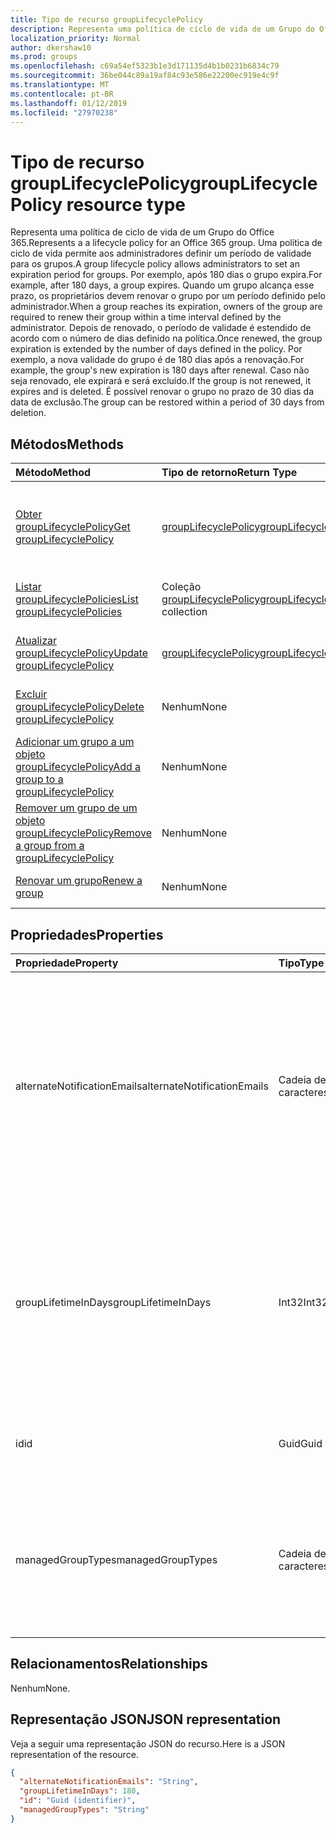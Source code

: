 ```yaml
---
title: Tipo de recurso groupLifecyclePolicy
description: Representa uma política de ciclo de vida de um Grupo do Office 365. Uma política de ciclo de vida permite aos administradores definir um período de validade para os grupos. Por exemplo, após 180 dias o grupo expira. Quando um grupo alcança esse prazo, os proprietários devem renovar o grupo por um período definido pelo administrador. Depois de renovado, o período de validade é estendido de acordo com o número de dias definido na política. Por exemplo, a nova validade do grupo é de 180 dias após a renovação. Caso não seja renovado, ele expirará e será excluído. É possível renovar o grupo no prazo de 30 dias da data de exclusão.
localization_priority: Normal
author: dkershaw10
ms.prod: groups
ms.openlocfilehash: c69a54ef5323b1e3d171135d4b1b0231b6834c79
ms.sourcegitcommit: 36be044c89a19af84c93e586e22200ec919e4c9f
ms.translationtype: MT
ms.contentlocale: pt-BR
ms.lasthandoff: 01/12/2019
ms.locfileid: "27970238"
---
```

# <a name="grouplifecyclepolicy-resource-type"></a><span data-ttu-id="177b7-110">Tipo de recurso groupLifecyclePolicy</span><span class="sxs-lookup"><span data-stu-id="177b7-110">groupLifecyclePolicy resource type</span></span>

<span data-ttu-id="177b7-111">Representa uma política de ciclo de vida de um Grupo do Office 365.</span><span class="sxs-lookup"><span data-stu-id="177b7-111">Represents a a lifecycle policy for an Office 365 group.</span></span> <span data-ttu-id="177b7-112">Uma política de ciclo de vida permite aos administradores definir um período de validade para os grupos.</span><span class="sxs-lookup"><span data-stu-id="177b7-112">A group lifecycle policy allows administrators to set an expiration period for groups.</span></span> <span data-ttu-id="177b7-113">Por exemplo, após 180 dias o grupo expira.</span><span class="sxs-lookup"><span data-stu-id="177b7-113">For example, after 180 days, a group expires.</span></span> <span data-ttu-id="177b7-114">Quando um grupo alcança esse prazo, os proprietários devem renovar o grupo por um período definido pelo administrador.</span><span class="sxs-lookup"><span data-stu-id="177b7-114">When a group reaches its expiration, owners of the group are required to renew their group within a time interval defined by the administrator.</span></span> <span data-ttu-id="177b7-115">Depois de renovado, o período de validade é estendido de acordo com o número de dias definido na política.</span><span class="sxs-lookup"><span data-stu-id="177b7-115">Once renewed, the group expiration is extended by the number of days defined in the policy.</span></span> <span data-ttu-id="177b7-116">Por exemplo, a nova validade do grupo é de 180 dias após a renovação.</span><span class="sxs-lookup"><span data-stu-id="177b7-116">For example, the group's new expiration is 180 days after renewal.</span></span> <span data-ttu-id="177b7-117">Caso não seja renovado, ele expirará e será excluído.</span><span class="sxs-lookup"><span data-stu-id="177b7-117">If the group is not renewed, it expires and is deleted.</span></span> <span data-ttu-id="177b7-118">É possível renovar o grupo no prazo de 30 dias da data de exclusão.</span><span class="sxs-lookup"><span data-stu-id="177b7-118">The group can be restored within a period of 30 days from deletion.</span></span>

## <a name="methods"></a><span data-ttu-id="177b7-119">Métodos</span><span class="sxs-lookup"><span data-stu-id="177b7-119">Methods</span></span>

| <span data-ttu-id="177b7-120">Método</span><span class="sxs-lookup"><span data-stu-id="177b7-120">Method</span></span> | <span data-ttu-id="177b7-121">Tipo de retorno</span><span class="sxs-lookup"><span data-stu-id="177b7-121">Return Type</span></span> | <span data-ttu-id="177b7-122">Descrição</span><span class="sxs-lookup"><span data-stu-id="177b7-122">Description</span></span> |
|:---------------|:--------|:----------|
|[<span data-ttu-id="177b7-123">Obter groupLifecyclePolicy</span><span class="sxs-lookup"><span data-stu-id="177b7-123">Get groupLifecyclePolicy</span></span>](../api/grouplifecyclepolicy-get.md) | [<span data-ttu-id="177b7-124">groupLifecyclePolicy</span><span class="sxs-lookup"><span data-stu-id="177b7-124">groupLifecyclePolicy</span></span>](grouplifecyclepolicy.md) |<span data-ttu-id="177b7-125">Leia as propriedades e os relacionamentos de um objeto groupLifecyclePolicy.</span><span class="sxs-lookup"><span data-stu-id="177b7-125">Read properties and relationships of a groupLifecyclePolicy object.</span></span>|
|[<span data-ttu-id="177b7-126">Listar groupLifecyclePolicies</span><span class="sxs-lookup"><span data-stu-id="177b7-126">List groupLifecyclePolicies</span></span>](../api/grouplifecyclepolicy-list.md) | <span data-ttu-id="177b7-127">Coleção [groupLifecyclePolicy](grouplifecyclepolicy.md)</span><span class="sxs-lookup"><span data-stu-id="177b7-127">[groupLifecyclePolicy](grouplifecyclepolicy.md) collection</span></span> | <span data-ttu-id="177b7-128">Listar todos os objetos groupLifecyclePolicies.</span><span class="sxs-lookup"><span data-stu-id="177b7-128">List all the groupLifecyclePolicies.</span></span> |
|[<span data-ttu-id="177b7-129">Atualizar groupLifecyclePolicy</span><span class="sxs-lookup"><span data-stu-id="177b7-129">Update groupLifecyclePolicy</span></span>](../api/grouplifecyclepolicy-update.md) | [<span data-ttu-id="177b7-130">groupLifecyclePolicy</span><span class="sxs-lookup"><span data-stu-id="177b7-130">groupLifecyclePolicy</span></span>](grouplifecyclepolicy.md) | <span data-ttu-id="177b7-131">Atualizar um objeto groupLifecyclePolicy.</span><span class="sxs-lookup"><span data-stu-id="177b7-131">Update a groupLifecyclePolicy object.</span></span> |
|[<span data-ttu-id="177b7-132">Excluir groupLifecyclePolicy</span><span class="sxs-lookup"><span data-stu-id="177b7-132">Delete groupLifecyclePolicy</span></span>](../api/grouplifecyclepolicy-delete.md) | <span data-ttu-id="177b7-133">Nenhum</span><span class="sxs-lookup"><span data-stu-id="177b7-133">None</span></span> | <span data-ttu-id="177b7-134">Excluir um objeto groupLifecyclePolicy.</span><span class="sxs-lookup"><span data-stu-id="177b7-134">Delete a groupLifecyclePolicy object.</span></span> |
|[<span data-ttu-id="177b7-135">Adicionar um grupo a um objeto groupLifecyclePolicy</span><span class="sxs-lookup"><span data-stu-id="177b7-135">Add a group to a groupLifecyclePolicy</span></span>](../api/grouplifecyclepolicy-addgroup.md)|<span data-ttu-id="177b7-136">Nenhum</span><span class="sxs-lookup"><span data-stu-id="177b7-136">None</span></span>| <span data-ttu-id="177b7-137">Adicionar um grupo a uma política de ciclo de vida</span><span class="sxs-lookup"><span data-stu-id="177b7-137">Add a group to a lifecycle policy</span></span> |
|[<span data-ttu-id="177b7-138">Remover um grupo de um objeto groupLifecyclePolicy</span><span class="sxs-lookup"><span data-stu-id="177b7-138">Remove a group from a groupLifecyclePolicy</span></span>](../api/grouplifecyclepolicy-removegroup.md)|<span data-ttu-id="177b7-139">Nenhum</span><span class="sxs-lookup"><span data-stu-id="177b7-139">None</span></span>| <span data-ttu-id="177b7-140">Remover um grupo de uma política de ciclo de vida.</span><span class="sxs-lookup"><span data-stu-id="177b7-140">Remove a group to a lifecycle policy.</span></span> |
|[<span data-ttu-id="177b7-141">Renovar um grupo</span><span class="sxs-lookup"><span data-stu-id="177b7-141">Renew a group</span></span>](../api/grouplifecyclepolicy-renewgroup.md)|<span data-ttu-id="177b7-142">Nenhum</span><span class="sxs-lookup"><span data-stu-id="177b7-142">None</span></span>| <span data-ttu-id="177b7-143">Renove a data de validade de um grupo.</span><span class="sxs-lookup"><span data-stu-id="177b7-143">Renew a group's expiration date.</span></span> |

## <a name="properties"></a><span data-ttu-id="177b7-144">Propriedades</span><span class="sxs-lookup"><span data-stu-id="177b7-144">Properties</span></span>

| <span data-ttu-id="177b7-145">Propriedade</span><span class="sxs-lookup"><span data-stu-id="177b7-145">Property</span></span> | <span data-ttu-id="177b7-146">Tipo</span><span class="sxs-lookup"><span data-stu-id="177b7-146">Type</span></span> | <span data-ttu-id="177b7-147">Descrição</span><span class="sxs-lookup"><span data-stu-id="177b7-147">Description</span></span> |
|:---------------|:--------|:----------|
|<span data-ttu-id="177b7-148">alternateNotificationEmails</span><span class="sxs-lookup"><span data-stu-id="177b7-148">alternateNotificationEmails</span></span>|<span data-ttu-id="177b7-149">Cadeia de caracteres</span><span class="sxs-lookup"><span data-stu-id="177b7-149">String</span></span>| <span data-ttu-id="177b7-150">Lista de endereços de email para o envio de notificações para grupos sem proprietários.</span><span class="sxs-lookup"><span data-stu-id="177b7-150">List of email address to send notifications for groups without owners.</span></span> <span data-ttu-id="177b7-151">É possível definir vários endereços de email separando-os com ponto-e-vírgula.</span><span class="sxs-lookup"><span data-stu-id="177b7-151">Multiple email address can be defined by separating email address with a semicolon.</span></span> |
|<span data-ttu-id="177b7-152">groupLifetimeInDays</span><span class="sxs-lookup"><span data-stu-id="177b7-152">groupLifetimeInDays</span></span>|<span data-ttu-id="177b7-153">Int32</span><span class="sxs-lookup"><span data-stu-id="177b7-153">Int32</span></span>| <span data-ttu-id="177b7-154">Número de dias antes que um grupo expire e precise ser renovado.</span><span class="sxs-lookup"><span data-stu-id="177b7-154">Number of days before a group expires and needs to be renewed.</span></span> <span data-ttu-id="177b7-155">Após renová-lo, o período de validade é estendido de acordo com o número de dias definido.</span><span class="sxs-lookup"><span data-stu-id="177b7-155">Once renewed, the group expiration is extended by the number of days defined.</span></span> |
|<span data-ttu-id="177b7-156">id</span><span class="sxs-lookup"><span data-stu-id="177b7-156">id</span></span>|<span data-ttu-id="177b7-157">Guid</span><span class="sxs-lookup"><span data-stu-id="177b7-157">Guid</span></span>| <span data-ttu-id="177b7-158">Um identificador exclusivo de uma política.</span><span class="sxs-lookup"><span data-stu-id="177b7-158">A unique identifier for a policy.</span></span> <span data-ttu-id="177b7-159">Somente leitura.</span><span class="sxs-lookup"><span data-stu-id="177b7-159">Read-only.</span></span>|
|<span data-ttu-id="177b7-160">managedGroupTypes</span><span class="sxs-lookup"><span data-stu-id="177b7-160">managedGroupTypes</span></span>|<span data-ttu-id="177b7-161">Cadeia de caracteres</span><span class="sxs-lookup"><span data-stu-id="177b7-161">String</span></span>| <span data-ttu-id="177b7-162">O tipo de grupo ao qual se aplica a política de expiração.</span><span class="sxs-lookup"><span data-stu-id="177b7-162">The group type for which the expiration policy applies.</span></span> <span data-ttu-id="177b7-163">Os valores possíveis são **All**, **Selected** ou **None**.</span><span class="sxs-lookup"><span data-stu-id="177b7-163">Possible values are **All**, **Selected** or **None**.</span></span> |

## <a name="relationships"></a><span data-ttu-id="177b7-164">Relacionamentos</span><span class="sxs-lookup"><span data-stu-id="177b7-164">Relationships</span></span>

<span data-ttu-id="177b7-165">Nenhum</span><span class="sxs-lookup"><span data-stu-id="177b7-165">None.</span></span>

## <a name="json-representation"></a><span data-ttu-id="177b7-166">Representação JSON</span><span class="sxs-lookup"><span data-stu-id="177b7-166">JSON representation</span></span>

<span data-ttu-id="177b7-167">Veja a seguir uma representação JSON do recurso.</span><span class="sxs-lookup"><span data-stu-id="177b7-167">Here is a JSON representation of the resource.</span></span>

<!-- {
  "blockType": "resource",
  "optionalProperties": [

  ],
  "@odata.type": "microsoft.graph.groupLifecyclePolicy"
}-->

```json
{
  "alternateNotificationEmails": "String",
  "groupLifetimeInDays": 180,
  "id": "Guid (identifier)",
  "managedGroupTypes": "String"
}

```

<!-- uuid: 8fcb5dbc-d5aa-4681-8e31-b001d5168d79
2015-10-25 14:57:30 UTC -->
<!-- {
  "type": "#page.annotation",
  "description": "groupLifecyclePolicy resource",
  "keywords": "",
  "section": "documentation",
  "tocPath": ""
}-->
